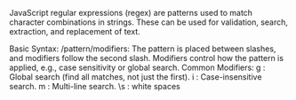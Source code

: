 JavaScript regular expressions (regex) are patterns used to match character combinations in strings. These can be used for validation, search, extraction, and replacement of text.

Basic Syntax:
    /pattern/modifiers: The pattern is placed between slashes, and modifiers follow the second slash.
Modifiers control how the pattern is applied, e.g., case sensitivity or global search.
Common Modifiers:
    g : Global search (find all matches, not just the first).
    i : Case-insensitive search.
    m : Multi-line search.
    \s : white spaces
